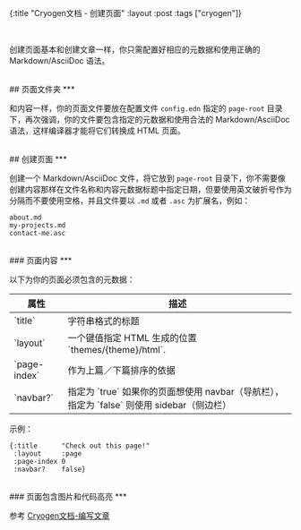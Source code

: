 {:title "Cryogen文档 - 创建页面"
:layout :post
:tags  ["cryogen"]}

<br>

创建页面基本和创建文章一样，你只需配置好相应的元数据和使用正确的 Markdown/AsciiDoc 语法。

<br>
## 页面文件夹
***

和内容一样，你的页面文件要放在配置文件 `config.edn` 指定的 `page-root` 目录下，再次强调，你的文件要包含指定的元数据和使用合法的 Markdown/AsciiDoc 语法，这样编译器才能将它们转换成 HTML 页面。

<br>
## 创建页面
***

创建一个 Markdown/AsciiDoc 文件，将它放到 `page-root` 目录下，你不需要像创建内容那样在文件名称和内容元数据标题中指定日期，但要使用英文破折号作为分隔而不要使用空格，并且文件要以 `.md` 或者 `.asc` 为扩展名，例如：

```
about.md
my-projects.md
contact-me.asc
```

<br>
### 页面内容
***

以下为你的页面必须包含的元数据：

<table class="table table-bordered">
<thead>
<tr>
<th>属性</th>
<th>描述</th>
</tr>
</thead>
<tbody>
<tr>
<td>`title`</td>
<td>字符串格式的标题</td>
</tr>
<tr>
<td>`layout`</td>
<td>一个键值指定 HTML 生成的位置 `themes/{theme}/html`.</td>
</tr>
<tr>
<td>`page-index`</td>
<td>作为上篇／下篇排序的依据</td>
</tr>
<tr>
<td>`navbar?`</td>
<td>指定为 `true` 如果你的页面想使用 navbar（导航栏），指定为 `false` 则使用 sidebar（侧边栏）</td>
</tr>
</tbody>
</table>

示例：

```
{:title      "Check out this page!"
 :layout     :page
 :page-index 0
 :navbar?    false}
```

<br>
### 页面包含图片和代码高亮
***

参考 [Cryogen文档-编写文章](/posts-output/2014-03-12-Cryogen文档-编写文章.html)
